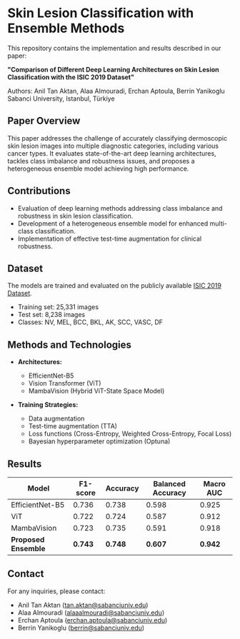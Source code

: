 # Skin Lesion Classification with Ensemble Methods

This repository contains the implementation and results described in our paper:

**"Comparison of Different Deep Learning Architectures on Skin Lesion Classification with the ISIC 2019 Dataset"**

Authors: Anil Tan Aktan, Alaa Almouradi, Erchan Aptoula, Berrin Yanikoglu
Sabanci University, Istanbul, Türkiye



## Paper Overview

This paper addresses the challenge of accurately classifying dermoscopic skin lesion images into multiple diagnostic categories, including various cancer types. It evaluates state-of-the-art deep learning architectures, tackles class imbalance and robustness issues, and proposes a heterogeneous ensemble model achieving high performance.



## Contributions

* Evaluation of deep learning methods addressing class imbalance and robustness in skin lesion classification.
* Development of a heterogeneous ensemble model for enhanced multi-class classification.
* Implementation of effective test-time augmentation for clinical robustness.



## Dataset

The models are trained and evaluated on the publicly available [ISIC 2019 Dataset](https://challenge.isic-archive.com/data/).

* Training set: 25,331 images
* Test set: 8,238 images
* Classes: NV, MEL, BCC, BKL, AK, SCC, VASC, DF



## Methods and Technologies

* **Architectures:**

  * EfficientNet-B5
  * Vision Transformer (ViT)
  * MambaVision (Hybrid ViT-State Space Model)
* **Training Strategies:**

  * Data augmentation
  * Test-time augmentation (TTA)
  * Loss functions (Cross-Entropy, Weighted Cross-Entropy, Focal Loss)
  * Bayesian hyperparameter optimization (Optuna)



## Results

| Model                 | F1-score  | Accuracy  | Balanced Accuracy | Macro AUC |
| --------------------- | --------- | --------- | ----------------- | --------- |
| EfficientNet-B5       | 0.736     | 0.738     | 0.598             | 0.925     |
| ViT                   | 0.722     | 0.724     | 0.587             | 0.912     |
| MambaVision           | 0.723     | 0.735     | 0.591             | 0.918     |
| **Proposed Ensemble** | **0.743** | **0.748** | **0.607**         | **0.942** |


## Contact

For any inquiries, please contact:

* Anil Tan Aktan ([tan.aktan@sabanciuniv.edu](mailto:tan.aktan@sabanciuniv.edu))
* Alaa Almouradi ([alaaalmouradi@sabanciuniv.edu](mailto:alaaalmouradi@sabanciuniv.edu))
* Erchan Aptoula ([erchan.aptoula@sabanciuniv.edu](mailto:erchan.aptoula@sabanciuniv.edu))
* Berrin Yanikoglu ([berrin@sabanciuniv.edu](mailto:berrin@sabanciuniv.edu))
